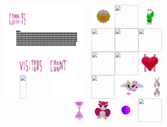
<div>
    <div display="inline-block">
        <img align="left"   width="1%"    height="75x"  src="./assets/spacer.png"/>
        <img align="left"   width="15.0%" height="75px" src="./assets/commits.svg"/>
        <img align="left"   width="35%"   height="75x"  src="./assets/spacer.png"/>
        <img align="right"  width="75px"  height="75px" src="./assets/grimLeaper.gif"/>
        <img align="right"  width="75px"  height="75px" src="./assets/rattata.gif"/>
        <img align="right"  width="75px"  height="75px" src="./assets/poke.gif"/>
        <img align="right"  width="75px"  height="75px" src="./assets/butterfree.gif"/>
    </div>
    <div display ="inline-block">
        <img align="left"      width="7%"  height="75x" src="./assets/spacer.png"/>
        <img align="left"  width="40%" height="75px" src= "./assets/contributions.svg"/>
        <img align="left"       width="3%" height="75px" src="./assets/spacer.png"/>
        <img align="right"      width="75px"  height="75px" src="./assets/purugly.gif"/>
        <img align="right"    width="75px"  height="75px" src="./assets/fidgetToy.gif"/>
        <img align="right"        width="75px"  height="75px" src="./assets/heart.gif"/>
        <img align="right"   width="75px"  height="75px" src="./assets/mandelbrot.gif"/>
    </div>
    <div display="inline-block">
        <img align="left"      width="7%"  height="75x"  src="./assets/spacer.png"/>
        <img align="left"     width="20%" height="75px" src="./assets/visitors.svg"/> 
        <img align="left"        width="15%" height="75px" src="./assets/count.svg"/> 
        <img align="left"       width="7%"  height="75px"src="./assets/spacer.png"/>
        <img align="right"  width="75px"   height="75px" src="./assets/flowerGarden.gif"/>
        <img align="right"       width="40px"    height="75px" src="./assets/gene.gif"/>
        <img align="right"    width="110px"   height="75px" src="./assets/milkers.gif"/>
        <img align="right"  width="75px"    height="75px" src="./assets/growlithe.gif"/>
    </div>
        <div display="inline-block">
        <img align="left"       width="10%"  height="75x" src="./assets/spacer.png"/>
        <img align="left"   width="20%" height="75x" src="https://profile-counter.glitch.me/mollybeach/count.svg"/>
        <img align="left"       width="20%"    height="75px" src="./assets/spacer.png"/>
        <img align="right"   width="75px"   height="75px" src="./assets/horseSea.gif"/>
        <img align="right"      width="75px"   height="75px" src="./assets/virus.gif"/>
        <img align="right" width="75px"   height="75px"  src="./assets/owl.gif"/>
        <img align="right"        width="75px"   height="75px" src="./assets/zap.gif"/>
    </div>
</div>
